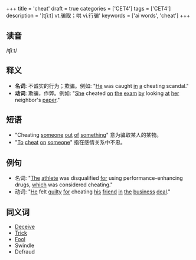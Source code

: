 +++
title = 'cheat'
draft = true
categories = ['CET4']
tags = ['CET4']
description = '[t∫iːt] vt.骗取；哄 vi.行骗'
keywords = ['ai words', 'cheat']
+++

## 读音
/ʧiːt/

## 释义
- **名词**: 不诚实的行为；欺骗。例如: "[He](/zh/post/he/) was caught [in](/zh/post/in/) [a](/zh/post/a/) cheating scandal."
- **动词**: 欺骗，作弊。例如: "[She](/zh/post/she/) cheated [on](/zh/post/on/) [the](/zh/post/the/) [exam](/zh/post/exam/) [by](/zh/post/by/) looking [at](/zh/post/at/) [her](/zh/post/her/) neighbor's [paper](/zh/post/paper/)."

## 短语
- "Cheating [someone](/zh/post/someone/) [out](/zh/post/out/) [of](/zh/post/of/) [something](/zh/post/something/)" 意为骗取某人的某物。
- "[To](/zh/post/to/) [cheat](/zh/post/cheat/) [on](/zh/post/on/) [someone](/zh/post/someone/)" 指在感情关系中不忠。

## 例句
- 名词: "[The](/zh/post/the/) [athlete](/zh/post/athlete/) was disqualified [for](/zh/post/for/) using performance-enhancing drugs, [which](/zh/post/which/) was considered cheating."
- 动词: "[He](/zh/post/he/) felt [guilty](/zh/post/guilty/) [for](/zh/post/for/) cheating [his](/zh/post/his/) [friend](/zh/post/friend/) [in](/zh/post/in/) [the](/zh/post/the/) [business](/zh/post/business/) [deal](/zh/post/deal/)."

## 同义词
- [Deceive](/zh/post/deceive/)
- [Trick](/zh/post/trick/)
- [Fool](/zh/post/fool/)
- Swindle
- Defraud
